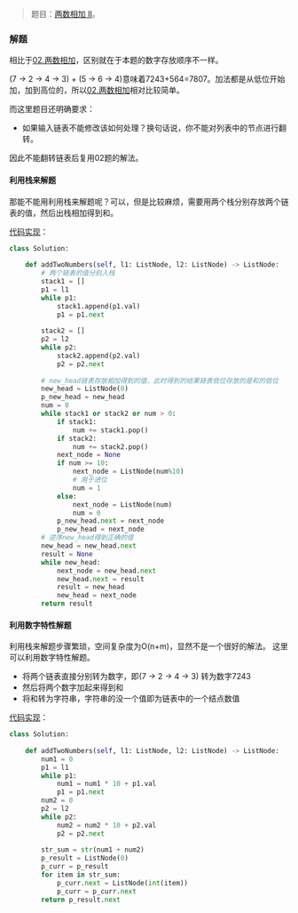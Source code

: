 > 题目：[两数相加 II](https://leetcode-cn.com/problems/add-two-numbers-ii/description/)。

### 解题
相比于[02.两数相加](../02.两数相加/readme.md)，区别就在于本题的数字存放顺序不一样。

(7 -> 2 -> 4 -> 3) + (5 -> 6 -> 4)意味着7243+564=7807。加法都是从低位开始加，加到高位的，所以[02.两数相加](../02.两数相加/readme.md)相对比较简单。

而这里题目还明确要求：
- 如果输入链表不能修改该如何处理？换句话说，你不能对列表中的节点进行翻转。

因此不能翻转链表后复用02题的解法。

#### 利用栈来解题
那能不能用利用栈来解题呢？可以，但是比较麻烦，需要用两个栈分别存放两个链表的值，然后出栈相加得到和。

[代码实现](solution.py)：
```py
class Solution:
        
    def addTwoNumbers(self, l1: ListNode, l2: ListNode) -> ListNode:
        # 两个链表的值分别入栈
        stack1 = []
        p1 = l1
        while p1:
            stack1.append(p1.val)
            p1 = p1.next
        
        stack2 = []
        p2 = l2
        while p2:
            stack2.append(p2.val)
            p2 = p2.next
        
        # new_head链表存放相加得到的值，此时得到的结果链表低位存放的是和的低位
        new_head = ListNode(0)
        p_new_head = new_head
        num = 0
        while stack1 or stack2 or num > 0:
            if stack1:
                num += stack1.pop()
            if stack2:
                num += stack2.pop()
            next_node = None
            if num >= 10:
                next_node = ListNode(num%10)
                # 用于进位
                num = 1
            else:
                next_node = ListNode(num)
                num = 0
            p_new_head.next = next_node
            p_new_head = next_node
        # 逆序new_head得到正确的值
        new_head = new_head.next
        result = None
        while new_head:
            next_node = new_head.next
            new_head.next = result
            result = new_head
            new_head = next_node
        return result
```

#### 利用数字特性解题
利用栈来解题步骤繁琐，空间复杂度为O(n+m)，显然不是一个很好的解法。
这里可以利用数字特性解题。
- 将两个链表直接分别转为数字，即(7 -> 2 -> 4 -> 3) 转为数字7243
- 然后将两个数字加起来得到和
- 将和转为字符串，字符串的没一个值即为链表中的一个结点数值

[代码实现](solution1.py)：
```py
class Solution:
        
    def addTwoNumbers(self, l1: ListNode, l2: ListNode) -> ListNode:
        num1 = 0
        p1 = l1
        while p1:
            num1 = num1 * 10 + p1.val
            p1 = p1.next
        num2 = 0
        p2 = l2
        while p2:
            num2 = num2 * 10 + p2.val
            p2 = p2.next
        
        str_sum = str(num1 + num2)
        p_result = ListNode(0)
        p_curr = p_result
        for item in str_sum:
            p_curr.next = ListNode(int(item))
            p_curr = p_curr.next
        return p_result.next
```